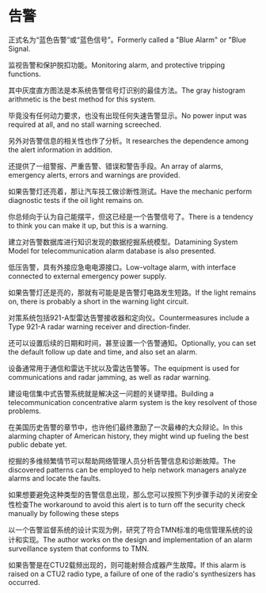 # 告警

<p><span class="chinese">正式名为“蓝色告警”或“蓝色信号”。</span><span class="english">Formerly called a "Blue Alarm" or "Blue Signal.</span></p>

<p><span class="chinese">监视告警和保护脱扣功能。</span><span class="english">Monitoring alarm, and protective tripping functions.</span></p>

<p><span class="chinese">其中灰度直方图法是本系统告警信号灯识别的最佳方法。</span><span class="english">The gray histogram arithmetic is the best method for this system.</span></p>

<p><span class="chinese">毕竟没有任何动力要求，也没有出现任何失速告警显示。</span><span class="english">No power input was required at all, and no stall warning screeched.</span></p>

<p><span class="chinese">另外对告警信息的相关性也作了分析。</span><span class="english">It researches the dependence among the alert information in addition.</span></p>

<p><span class="chinese">还提供了一组警报、严重告警、错误和警告手段。</span><span class="english">An array of alarms, emergency alerts, errors and warnings are provided.</span></p>

<p><span class="chinese">如果告警灯还亮着，那让汽车技工做诊断性测试。</span><span class="english">Have the mechanic perform diagnostic tests if the oil light remains on.</span></p>

<p><span class="chinese">你总倾向于认为自己能摆平，但这已经是一个告警信号了。</span><span class="english">There is a tendency to think you can make it up, but this is a warning.</span></p>

<p><span class="chinese">建立对告警数据库进行知识发现的数据挖掘系统模型。</span><span class="english">Datamining System Model for telecommunication alarm database is also presented.</span></p>

<p><span class="chinese">低压告警，具有外接应急电电源接口。</span><span class="english">Low-voltage alarm, with interface connected to external emergency power supply.</span></p>

<p><span class="chinese">如果告警灯还是亮的，那就有可能是是告警灯电路发生短路。</span><span class="english">If the light remains on, there is probably a short in the warning light circuit.</span></p>

<p><span class="chinese">对策系统包括921-A型雷达告警接收器和定向仪。</span><span class="english">Countermeasures include a Type 921-A radar warning receiver and direction-finder.</span></p>

<p><span class="chinese">还可以设置后续的日期和时间，甚至设置一个告警通知。</span><span class="english">Optionally, you can set the default follow up date and time, and also set an alarm.</span></p>

<p><span class="chinese">设备通常用于通信和雷达干扰以及雷达告警等。</span><span class="english">The equipment is used for communications and radar jamming, as well as radar warning.</span></p>

<p><span class="chinese">建设电信集中式告警系统就是解决这一问题的关键举措。</span><span class="english">Building a telecommunication concentrative alarm system is the key resolvent of those problems.</span></p>

<p><span class="chinese">在美国历史告警的章节中，也许他们最终激励了一次最棒的大众辩论。</span><span class="english">In this alarming chapter of American history, they might wind up fueling the best public debate yet.</span></p>

<p><span class="chinese">挖掘的多维频繁情节可以帮助网络管理人员分析告警信息和诊断故障。</span><span class="english">The discovered patterns can be employed to help network managers analyze alarms and locate the faults.</span></p>

<p><span class="chinese">如果想要避免这种类型的告警信息出现，那么您可以按照下列步骤手动的关闭安全性检查</span><span class="english">The workaround to avoid this alert is to turn off the security check manually by following these steps</span></p>

<p><span class="chinese">以一个告警监督系统的设计实现为例，研究了符合TMN标准的电信管理系统的设计和实现。</span><span class="english">The author works on the design and implementation of an alarm surveillance system that conforms to TMN.</span></p>

<p><span class="chinese">如果告警是在CTU2载频出现的，则可能射频合成器产生故障。</span><span class="english">If this alarm is raised on a CTU2 radio type, a failure of one of the radio's synthesizers has occurred.</span></p>

